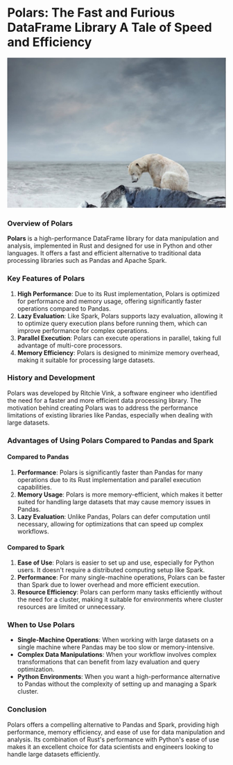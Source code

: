# Polars: The Fast and Furious DataFrame Library A Tale of Speed and Efficiency

<img src="https://github.com/mrme77/Polars-The-Fast-and-Furious-DataFrame-Library---A-Tale-of-Speed-and-Efficiency-/blob/main/bear.jpg" alt="Polars Logo" width="800"/>

### Overview of Polars

**Polars** is a high-performance DataFrame library for data manipulation and analysis, implemented in Rust and designed for use in Python and other languages. It offers a fast and efficient alternative to traditional data processing libraries such as Pandas and Apache Spark.

### Key Features of Polars

1. **High Performance**: Due to its Rust implementation, Polars is optimized for performance and memory usage, offering significantly faster operations compared to Pandas.
2. **Lazy Evaluation**: Like Spark, Polars supports lazy evaluation, allowing it to optimize query execution plans before running them, which can improve performance for complex operations.
3. **Parallel Execution**: Polars can execute operations in parallel, taking full advantage of multi-core processors.
4. **Memory Efficiency**: Polars is designed to minimize memory overhead, making it suitable for processing large datasets.

### History and Development

Polars was developed by Ritchie Vink, a software engineer who identified the need for a faster and more efficient data processing library. The motivation behind creating Polars was to address the performance limitations of existing libraries like Pandas, especially when dealing with large datasets.

### Advantages of Using Polars Compared to Pandas and Spark

#### Compared to Pandas

1. **Performance**: Polars is significantly faster than Pandas for many operations due to its Rust implementation and parallel execution capabilities.
2. **Memory Usage**: Polars is more memory-efficient, which makes it better suited for handling large datasets that may cause memory issues in Pandas.
3. **Lazy Evaluation**: Unlike Pandas, Polars can defer computation until necessary, allowing for optimizations that can speed up complex workflows.

#### Compared to Spark

1. **Ease of Use**: Polars is easier to set up and use, especially for Python users. It doesn't require a distributed computing setup like Spark.
2. **Performance**: For many single-machine operations, Polars can be faster than Spark due to lower overhead and more efficient execution.
3. **Resource Efficiency**: Polars can perform many tasks efficiently without the need for a cluster, making it suitable for environments where cluster resources are limited or unnecessary.

### When to Use Polars

- **Single-Machine Operations**: When working with large datasets on a single machine where Pandas may be too slow or memory-intensive.
- **Complex Data Manipulations**: When your workflow involves complex transformations that can benefit from lazy evaluation and query optimization.
- **Python Environments**: When you want a high-performance alternative to Pandas without the complexity of setting up and managing a Spark cluster.

### Conclusion

Polars offers a compelling alternative to Pandas and Spark, providing high performance, memory efficiency, and ease of use for data manipulation and analysis. Its combination of Rust's performance with Python's ease of use makes it an excellent choice for data scientists and engineers looking to handle large datasets efficiently.
